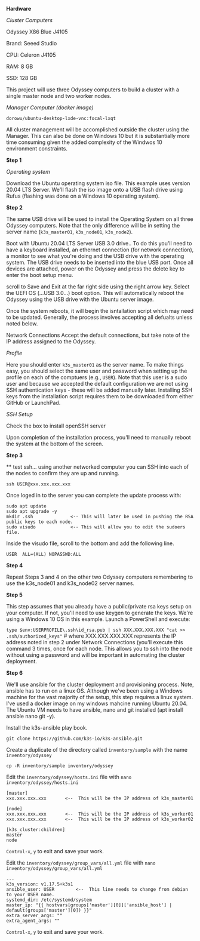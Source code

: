 **Hardware**

*Cluster Computers*

Odyssey X86 Blue J4105

Brand:  Seeed Studio

CPU:    Celeron J4105

RAM:    8 GB

SSD:    128 GB

This project will use three Odyssey computers to build a cluster with a single master node and two worker nodes.

*Manager Computer (docker image)*

`dorowu/ubuntu-desktop-lxde-vnc:focal-lxqt`

All cluster management will be accomplished outside the cluster using the Manager.  This can also be done on Windows 10 but it is substantially more time consuming given the added complexity of the Windwos 10 environment constraints.

**Step 1**

*Operating system*

Download the Ubuntu operating system iso file.  This example uses version 20.04 LTS Server.  We'll flash the iso image onto a USB flash drive using Rufus (flashing was done on a Windows 10 operating system).

**Step 2**

The same USB drive will be used to install the Operating System on all three Odyssey computers.  Note that the only difference will be in setting the server name (`k3s_master01`, `k3s_node01`, `k3s_node2`).

Boot with Ubuntu 20.04 LTS Server USB 3.0 drive..  To do this you'll need to have a keyboard installed, an ethernet connection (for network connection), a monitor to see what you're doing and the USB drive with the operating system.  The USB drive needs to be inserted into the blue USB port.  Once all devices are attached, power on the Odyssey and press the delete key to enter the boot setup menu.

scroll to Save and Exit at the far right side using the right arrow key.  Select the UEFI OS (...USB 3.0...) boot option.  This will automatically reboot the Odyssey using the USB drive with the Ubuntu server image.

Once the system reboots, it will begin the isntallation script which may need to be updated.  Generally, the process involves accepting all defualts unless noted below.

Network Connections
Accept the default connections, but take note of the IP address assigned to the Odyssey.

*Profile*

Here you should enter `k3s_master01` as the server name.  To make things easy, you should select the same user and password when setting up the profile on each of the comptuers (e.g., `USER`).  Note that this user is a sudo user and because we accepted the default configuration we are not using SSH authentication keys - these will be added manually later.  Installing SSH keys from the installation script requires them to be downloaded from either GitHub or LaunchPad.

*SSH Setup*

Check the box to install openSSH server

Upon completion of the installation process, you'll need to manually reboot the system at the bottom of the screen.

**Step 3**

** test ssh...
using another networked computer you can SSH into each of the nodes to confirm they are up and running.

`ssh USER@xxx.xxx.xxx.xxx`

Once loged in to the server you can complete the update process with:

```
sudo apt update
sudo apt upgrade -y
mkdir .ssh              <-- This will later be used in pushing the RSA public keys to each node.
sudo visudo             <-- This will allow you to edit the sudoers file.  
```

Inside the visudo file, scroll to the bottom and add the following line.

`USER  ALL=(ALL) NOPASSWD:ALL`

**Step 4**

Repeat Steps 3 and 4 on the other two Odyssey computers remembering to use the k3s_node01 and k3s_node02 server names.

**Step 5**

This step assumes that you already have a public/private rsa keys setup on your computer.  If not, you'll need to use keygen to generate the keys.  We're using a Windows 10 OS in this example.  Launch a PowerShell and execute:

`type $env:USERPROFILE\.ssh\id_rsa.pub | ssh XXX.XXX.XXX.XXX "cat >> .ssh/authorized_keys"`  # where XXX.XXX.XXX.XXX represents the IP address noted in step 2 under Network Connections (you'll execute this command 3 times, once for each node.  This allows you to ssh into the node without using a password and will be important in automating the cluster deployment.

**Step 6**

We'll use ansible for the cluster deployment and provisioning process.  Note, ansible has to run on a linux OS.  Although we've been using a Windows machine for the vast majority of the setup, this step requires a linux system.  I've used a docker image on my windows mahcine running Ubuntu 20.04.  The Ubuntu VM needs to have ansible, nano and git installed (apt install ansible nano git -y).  

Install the k3s-ansible play book.

`git clone https://github.com/k3s-io/k3s-ansible.git`

Create a duplicate of the directory called `inventory/sample` with the name `inventory/odyssey`

`cp -R inventory/sample inventory/odyssey`

Edit the `inventory/odyssey/hosts.ini` file with `nano inventory/odyssey/hosts.ini`

```
[master]
xxx.xxx.xxx.xxx       <--  This will be the IP address of k3s_master01

[node]
xxx.xxx.xxx.xxx       <--  This will be the IP address of k3s_worker01
xxx.xxx.xxx.xxx       <--  This will be the IP address of k3s_worker02

[k3s_cluster:children]
master
node
```

`Control-x`, `y` to exit and save your work.

Edit the `inventory/odyssey/group_vars/all.yml` file with `nano inventory/odyssey/group_vars/all.yml`

```
---
k3s_version: v1.17.5+k3s1
ansible_user: USER        <--  This line needs to change from debian to your USER name.
systemd_dir: /etc/systemd/system
master_ip: "{{ hostvars[groups['master'][0]]['ansible_host'] | default(groups['master'][0]) }}"
extra_server_args: ""
extra_agent_args: ""
```

`Control-x`, `y` to exit and save your work.
